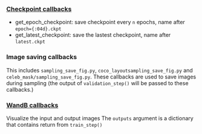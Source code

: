 ### [Checkpoint callbacks](checkpoint.py)
* get_epoch_checkpoint: save checkpoint every `n` epochs, name after `epoch={:04d}.ckpt`
* get_latest_checkpoint: save the lastest checkpoint, name after `latest.ckpt`

### Image saving callbacks
This includes `sampling_save_fig.py`, `coco_layoutsampling_save_fig.py` and `celeb_mask/sampling_save_fig.py`. These callbacks are used to save images during sampling (the output of `validation_step()` will be passed to these callbacks.)

### [WandB callbacks](wandb.py)
Visualize the input and output images
The `outputs` argument is a dictionary that contains return from `train_step()`